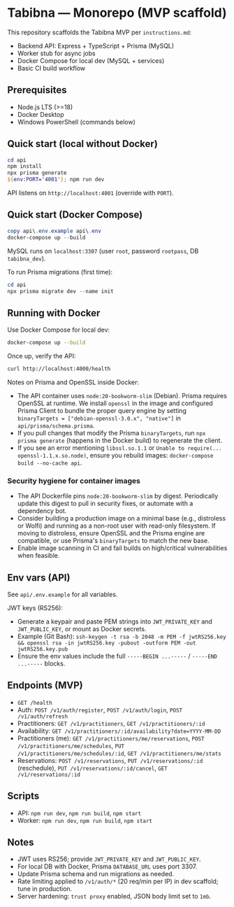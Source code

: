 # Tabibna — Monorepo (MVP scaffold)

This repository scaffolds the Tabibna MVP per `instructions.md`:
- Backend API: Express + TypeScript + Prisma (MySQL)
- Worker stub for async jobs
- Docker Compose for local dev (MySQL + services)
- Basic CI build workflow

## Prerequisites
- Node.js LTS (>=18)
- Docker Desktop
- Windows PowerShell (commands below)

## Quick start (local without Docker)
```powershell
cd api
npm install
npx prisma generate
${env:PORT='4001'}; npm run dev
```
API listens on `http://localhost:4001` (override with `PORT`).

## Quick start (Docker Compose)
```powershell
copy api\.env.example api\.env
docker-compose up --build
```
MySQL runs on `localhost:3307` (user `root`, password `rootpass`, DB `tabibna_dev`).

To run Prisma migrations (first time):
```powershell
cd api
npx prisma migrate dev --name init
```

## Running with Docker

Use Docker Compose for local dev:

```sh
docker-compose up --build
```

Once up, verify the API:

```sh
curl http://localhost:4000/health
```

Notes on Prisma and OpenSSL inside Docker:

- The API container uses `node:20-bookworm-slim` (Debian). Prisma requires OpenSSL at runtime. We install `openssl` in the image and configured Prisma Client to bundle the proper query engine by setting `binaryTargets = ["debian-openssl-3.0.x", "native"]` in `api/prisma/schema.prisma`.
- If you pull changes that modify the Prisma `binaryTargets`, run `npx prisma generate` (happens in the Docker build) to regenerate the client.
- If you see an error mentioning `libssl.so.1.1` or `Unable to require(... openssl-1.1.x.so.node)`, ensure you rebuild images: `docker-compose build --no-cache api`.

### Security hygiene for container images

- The API Dockerfile pins `node:20-bookworm-slim` by digest. Periodically update this digest to pull in security fixes, or automate with a dependency bot.
- Consider building a production image on a minimal base (e.g., distroless or Wolfi) and running as a non-root user with read-only filesystem. If moving to distroless, ensure OpenSSL and the Prisma engine are compatible, or use Prisma's `binaryTargets` to match the new base.
- Enable image scanning in CI and fail builds on high/critical vulnerabilities when feasible.

## Env vars (API)
See `api/.env.example` for all variables.

JWT keys (RS256):
- Generate a keypair and paste PEM strings into `JWT_PRIVATE_KEY` and `JWT_PUBLIC_KEY`, or mount as Docker secrets.
- Example (Git Bash): `ssh-keygen -t rsa -b 2048 -m PEM -f jwtRS256.key && openssl rsa -in jwtRS256.key -pubout -outform PEM -out jwtRS256.key.pub`
- Ensure the env values include the full `-----BEGIN ...-----` / `-----END ...-----` blocks.

## Endpoints (MVP)
- `GET /health`
- Auth: `POST /v1/auth/register`, `POST /v1/auth/login`, `POST /v1/auth/refresh`
- Practitioners: `GET /v1/practitioners`, `GET /v1/practitioners/:id`
- Availability: `GET /v1/practitioners/:id/availability?date=YYYY-MM-DD`
- Practitioners (me): `GET /v1/practitioners/me/reservations`, `POST /v1/practitioners/me/schedules`, `PUT /v1/practitioners/me/schedules/:id`, `GET /v1/practitioners/me/stats`
- Reservations: `POST /v1/reservations`, `PUT /v1/reservations/:id` (reschedule), `PUT /v1/reservations/:id/cancel`, `GET /v1/reservations/:id`

## Scripts
- API: `npm run dev`, `npm run build`, `npm start`
- Worker: `npm run dev`, `npm run build`, `npm start`

## Notes
- JWT uses RS256; provide `JWT_PRIVATE_KEY` and `JWT_PUBLIC_KEY`.
- For local DB with Docker, Prisma `DATABASE_URL` uses port 3307.
- Update Prisma schema and run migrations as needed.
- Rate limiting applied to `/v1/auth/*` (20 req/min per IP) in dev scaffold; tune in production.
- Server hardening: `trust proxy` enabled, JSON body limit set to `1mb`.
